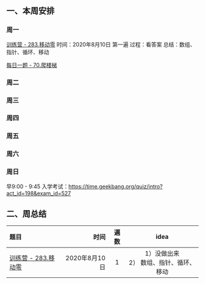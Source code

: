 


## 一、本周安排


### 周一

[训练营 - 283.移动零](https://leetcode-cn.com/problems/move-zeroes/)
    时间：2020年8月10日  第一遍
    过程：看答案
    总结：数组、指针、循环、移动
    
[每日一题 - 70.爬楼梯](https://leetcode-cn.com/problems/climbing-stairs/)


### 周二


### 周三


### 周四


### 周五


### 周六


### 周日

早9:00 - 9:45
入学考试：https://time.geekbang.org/quiz/intro?act_id=198&exam_id=527



## 二、周总结


| 题目 | 时间 | 遍数 |  idea |
| :-----| ----: | :----: | :----: |
| [训练营 - 283.移动零](https://leetcode-cn.com/problems/move-zeroes/) | 2020年8月10日 | 1 |   1）没做出来 <br> 2） 数组、指针、循环、移动   | 


